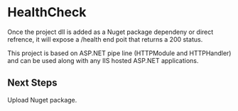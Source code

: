 # HealthCheck

Once the project dll is added as a Nuget package dependeny or direct refrence, it will expose a <App Path>/health end poit that returns a 200 status.

This project is based on ASP.NET pipe line  (HTTPModule and HTTPHandler) and can be used along with any IIS hosted ASP.NET applications.

## Next Steps

Upload Nuget package.

